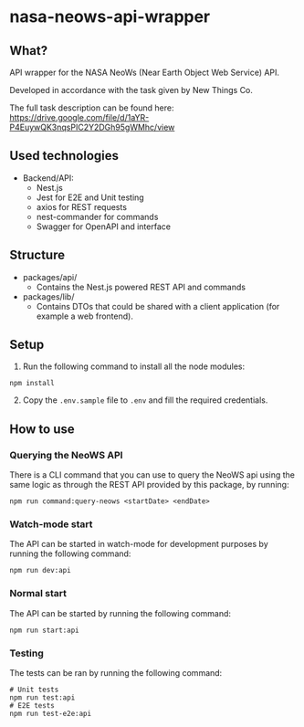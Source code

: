 # nasa-neows-api-wrapper

## What?

API wrapper for the NASA NeoWs (Near Earth Object Web Service) API.

Developed in accordance with the task given by New Things Co.

The full task description can be found here:
https://drive.google.com/file/d/1aYR-P4EuywQK3nqsPIC2Y2DGh95gWMhc/view

## Used technologies

- Backend/API:
  - Nest.js
  - Jest for E2E and Unit testing
  - axios for REST requests
  - nest-commander for commands
  - Swagger for OpenAPI and interface

## Structure

- packages/api/
  - Contains the Nest.js powered REST API and commands
- packages/lib/
  - Contains DTOs that could be shared with a client application (for example a web frontend).

## Setup

1. Run the following command to install all the node modules:

```
npm install
```

2. Copy the `.env.sample` file to `.env` and fill the required credentials.

## How to use

### Querying the NeoWS API

There is a CLI command that you can use to query the NeoWS api using the same logic as through the REST API provided by this package, by running:

```
npm run command:query-neows <startDate> <endDate>
```

### Watch-mode start

The API can be started in watch-mode for development purposes by running the following command:

```
npm run dev:api
```

### Normal start

The API can be started by running the following command:

```
npm run start:api
```

### Testing

The tests can be ran by running the following command:

```
# Unit tests
npm run test:api
# E2E tests
npm run test-e2e:api
```
